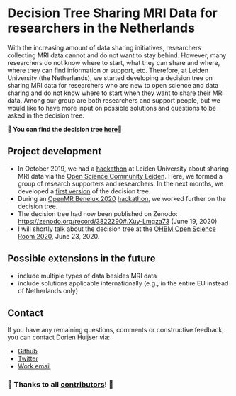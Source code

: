 # Decision Tree Sharing MRI Data for researchers in the Netherlands

With the increasing amount of data sharing initiatives, researchers collecting MRI data cannot and do not want to stay behind. However, many researchers do not know where to start, what they can share and where, where they can find information or support, etc. Therefore, at Leiden University (the Netherlands), we started developing a decision tree on sharing MRI data for researchers who are new to open science and data sharing and do not know where to start when they want to share their MRI data. Among our group are both researchers and support people, but we would like to have more input on possible solutions and questions to be asked in the decision tree.

**:tada: You can find the decision tree [here](https://zenodo.org/record/3822290#.Xuy-Lmgza73):tada:**

## Project development
- In October 2019, we had a [hackathon](https://www.universiteitleiden.nl/open-science-community-leiden/news/oscl) at Leiden University about sharing MRI data via the [Open Science Community Leiden](https://www.universiteitleiden.nl/open-science-community-leiden). Here, we formed a group of research supporters and researchers. In the next months, we developed a [first version](https://github.com/DorienHuijser/DecisionTreeMRIData/blob/master/old/20200125_DecisionTree_FlowChart_v1.4.bmp) of the decision tree.
- During an [OpenMR Benelux 2020](https://openmrbenelux.github.io/) [hackathon](https://github.com/OpenMRBenelux/openmrb2020-hackathon/issues/4), we worked further on the decision tree.
- The decision tree had now been published on Zenodo: https://zenodo.org/record/3822290#.Xuy-Lmgza73 (June 19, 2020)
- I will shortly talk about the decision tree at the [OHBM Open Science Room 2020](https://ohbm.github.io/osr2020/), June 23, 2020.

## Possible extensions in the future
- include multiple types of data besides MRI data
- include solutions applicable internationally (e.g., in the entire EU instead of Netherlands only)

## Contact
If you have any remaining questions, comments or constructive feedback, you can contact Dorien Huijser via:
- [Github](https://github.com/DorienHuijser)
- [Twitter](https://twitter.com/DorienHuijser)
- [Work email](mailto:huijser@essb.eur.nl)

### :tada: Thanks to all [contributors](https://github.com/DorienHuijser/DecisionTreeMRIData/blob/master/contributors.md)! :tada:
